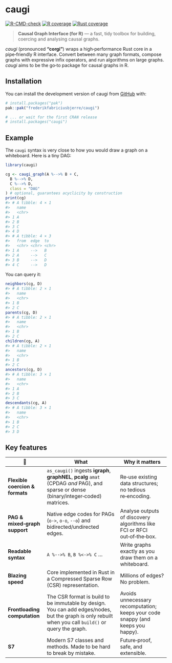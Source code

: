 
<!-- README.md is generated from README.Rmd. Please edit that file -->

# caugi

<!-- badges: start -->

[![R-CMD-check](https://github.com/frederikfabriciusbjerre/caugi/actions/workflows/R-CMD-check.yaml/badge.svg)](https://github.com/frederikfabriciusbjerre/caugi/actions/workflows/R-CMD-check.yaml)
[![R
coverage](https://codecov.io/gh/frederikfabriciusbjerre/caugi/graph/badge.svg?flag=r)](https://app.codecov.io/gh/frederikfabriciusbjerre/caugi?flags%5B%5D=r)
[![Rust
coverage](https://codecov.io/gh/frederikfabriciusbjerre/caugi/graph/badge.svg?flag=rust)](https://app.codecov.io/gh/frederikfabriciusbjerre/caugi?flags%5B%5D=rust)
<!-- badges: end -->

> **Causal Graph Interface (for R)** — a fast, tidy toolbox for
> building, coercing and analysing causal graphs.

*caugi* (pronounced **“corgi”**) wraps a high‑performance Rust core in a
pipe‑friendly R interface. Convert between many graph formats, compose
graphs with expressive infix operators, and run algorithms on large
graphs. *caugi* aims to be the go‑to package for causal graphs in R.

## Installation

You can install the development version of caugi from
[GitHub](https://github.com/) with:

``` r
# install.packages("pak")
pak::pak("frederikfabriciusbjerre/caugi")

# ... or wait for the first CRAN release
# install.packages("caugi")
```

## Example

The `caugi` syntax is very close to how you would draw a graph on a
whiteboard. Here is a tiny DAG:

``` r
library(caugi)

cg <- caugi_graph(A %-->% B + C,
  B %-->% D,
  C %-->% D,
  class = "DAG"
) # optional, guarantees acyclicity by construction
print(cg)
#> # A tibble: 4 × 1
#>   name 
#>   <chr>
#> 1 A    
#> 2 B    
#> 3 C    
#> 4 D    
#> # A tibble: 4 × 3
#>   from  edge  to   
#>   <chr> <chr> <chr>
#> 1 A     -->   B    
#> 2 A     -->   C    
#> 3 B     -->   D    
#> 4 C     -->   D
```

You can query it:

``` r
neighbors(cg, D)
#> # A tibble: 2 × 1
#>   name 
#>   <chr>
#> 1 B    
#> 2 C
parents(cg, D)
#> # A tibble: 2 × 1
#>   name 
#>   <chr>
#> 1 B    
#> 2 C
children(cg, A)
#> # A tibble: 2 × 1
#>   name 
#>   <chr>
#> 1 B    
#> 2 C
ancestors(cg, D)
#> # A tibble: 3 × 1
#>   name 
#>   <chr>
#> 1 A    
#> 2 B    
#> 3 C
descendants(cg, A)
#> # A tibble: 3 × 1
#>   name 
#>   <chr>
#> 1 B    
#> 2 C    
#> 3 D
```

## Key features

| :rocket: | What | Why it matters |
|----|----|----|
| **Flexible coercion & formats** | `as_caugi()` ingests **igraph**, **graphNEL**, **pcalg** `amat` (CPDAG *and* PAG), and sparse or dense (binary/integer‑coded) matrices. | Re‑use existing data structures; no tedious re‑encoding. |
| **PAG & mixed‑graph support** | Native edge codes for PAGs (`o->`, `o-o`, `--o`) and bidirected/undirected edges. | Analyse outputs of discovery algorithms like FCI or RFCI out‑of‑the‑box. |
| **Readable syntax** | `A %-->% B`, `B %<->% C` … | Write graphs exactly as you draw them on a whiteboard. |
| **Blazing speed** | Core implemented in Rust in a Compressed Sparse Row (CSR) representation. | Millions of edges? No problem. |
| **Frontloading computation** | The CSR format is build to be immutable by design. You can add edges/nodes, but the graph is only rebuilt when you call `build()` or query the graph. | Avoids unnecessary recomputation; keeps your code snappy (and keeps you happy). |
| **S7** | Modern S7 classes and methods. Made to be hard to break by mistake. | Future‑proof, safe, and extensible. |
